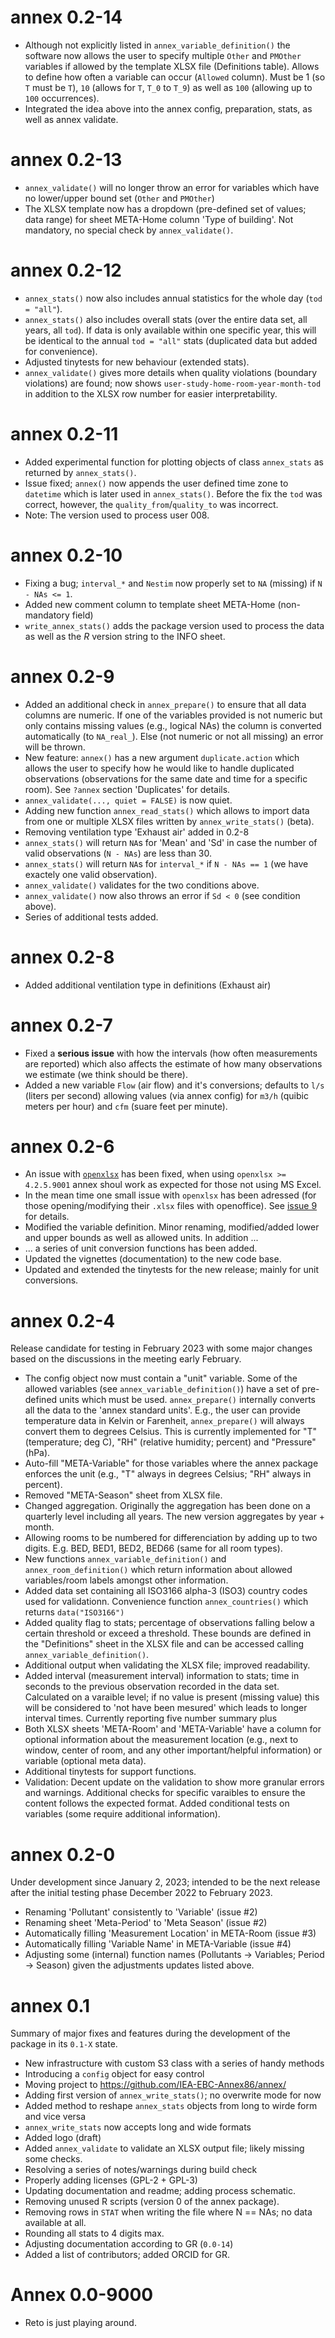 
# annex 0.2-14

* Although not explicitly listed in `annex_variable_definition()` the software
    now allows the user to specify multiple `Other` and `PMOther` variables
    if allowed by the template XLSX file (Definitions table). Allows to define
    how often a variable can occur (`Allowed` column). Must be 1 (so `T` must be `T`),
    `10` (allows for `T`, `T_0` to `T_9`) as well as `100` (allowing up to `100`
    occurrences).
* Integrated the idea above into the annex config, preparation, stats, as well
    as annex validate.

# annex 0.2-13

* `annex_validate()` will no longer throw an error for variables which have
    no lower/upper bound set (`Other` and `PMOther`)
* The XLSX template now has a dropdown (pre-defined set of values; data range)
    for sheet META-Home column 'Type of building'. Not mandatory, no special
    check by `annex_validate()`.

# annex 0.2-12

* `annex_stats()` now also includes annual statistics for the whole day
    (`tod = "all"`).
* `annex_stats()` also includes overall stats (over the entire data set,
    all years, all `tod`). If data is only available within one specific
    year, this will be identical to the annual `tod = "all"` stats
    (duplicated data but added for convenience).
* Adjusted tinytests for new behaviour (extended stats).
* `annex_validate()` gives more details when quality violations (boundary violations)
    are found; now shows `user-study-home-room-year-month-tod` in addition to
    the XLSX row number for easier interpretability.

# annex 0.2-11

* Added experimental function for plotting objects of class `annex_stats` as
  returned by `annex_stats()`.
* Issue fixed; `annex()` now appends the user defined time zone to `datetime`
  which is later used in `annex_stats()`. Before the fix the `tod` was correct,
  however, the `quality_from`/`quality_to` was incorrect.
* Note: The version used to process user 008.

# annex 0.2-10

* Fixing a bug; `interval_*` and `Nestim` now properly set to `NA` (missing)
    if `N - NAs <= 1`.
* Added new comment column to template sheet META-Home (non-mandatory field) 
* `write_annex_stats()` adds the package version used to process the data as well
    as the _R_ version string to the INFO sheet.

# annex 0.2-9

* Added an additional check in `annex_prepare()` to ensure that all data columns
  are numeric. If one of the variables provided is not numeric but only contains
  missing values (e.g., logical NAs) the column is converted automatically
  (to `NA_real_`). Else (not numeric or not all missing) an error will be thrown.
* New feature: `annex()` has a new argument `duplicate.action` which allows
    the user to specify how he would like to handle duplicated observations
    (observations for the same date and time for a specific room). See
    `?annex` section 'Duplicates' for details.
* `annex_validate(..., quiet = FALSE)` is now quiet.
* Adding new function `annex_read_stats()` which allows to import data
    from one or multiple XLSX files written by `annex_write_stats()` (beta).
* Removing ventilation type 'Exhaust air' added in 0.2-8
* `annex_stats()` will return `NA`s for 'Mean' and 'Sd' in case the number of
    valid observations (`N - NAs`) are less than 30.
* `annex_stats()` will return `NA`s for `interval_*` if `N - NAs == 1` (we have
    exactely one valid observation).
* `annex_validate()` validates for the two conditions above.
* `annex_validate()` now also throws an error if `Sd < 0` (see condition above).
* Series of additional tests added.

# annex 0.2-8

* Added additional ventilation type in definitions (Exhaust air)

# annex 0.2-7

* Fixed a **serious issue** with how the intervals (how often measurements are
    reported) which also affects the estimate of how many observations we
    estimate (we think should be there).
* Added a new variable `Flow` (air flow) and it's conversions; defaults to
    `l/s` (liters per second) allowing values (via annex config) for
    `m3/h` (quibic meters per hour) and `cfm` (suare feet per minute).

# annex 0.2-6

* An issue with [`openxlsx`](https://github.com/ycphs/openxlsx/pull/409#event-8839793513)
  has been fixed, when using `openxlsx >= 4.2.5.9001` annex shoul work
  as expected for those not using MS Excel.
* In the mean time one small issue with `openxlsx` has been adressed (for those
  opening/modifying their `.xlsx` files with openoffice). See
  [issue 9](https://github.com/IEA-EBC-Annex86/annex/issues/9) for details.
* Modified the variable definition. Minor renaming, modified/added lower and
  upper bounds as well as allowed units. In addition ...
* ... a series of unit conversion functions has been added.
* Updated the vignettes (documentation) to the new code base.
* Updated and extended the tinytests for the new release; mainly for unit
  conversions.

# annex 0.2-4

Release candidate for testing in February 2023 with some major changes
based on the discussions in the meeting early February.

* The config object now must contain a "unit" variable. Some of the allowed
   variables (see `annex_variable_definition()`) have a set of pre-defined
   units which must be used. `annex_prepare()` internally converts all the
   data to the 'annex standard units'. E.g., the user can provide temperature
   data in Kelvin or Farenheit, `annex_prepare()` will always convert them to
   degrees Celsius. This is currently implemented for "T" (temperature; deg C),
   "RH" (relative humidity; percent) and "Pressure" (hPa).
* Auto-fill "META-Variable" for those variables where the annex package enforces
   the unit (e.g., "T" always in degrees Celsius; "RH" always in percent).
* Removed "META-Season" sheet from XLSX file.
* Changed aggregation. Originally the aggregation has been done on a quarterly
    level including all years. The new version aggregates by year + month.
* Allowing rooms to be numbered for differenciation by adding up to two digits.
    E.g. BED, BED1, BED2, BED66 (same for all room types).
* New functions `annex_variable_definition()` and `annex_room_definition()`
    which return information about allowed variables/room labels amongst other
    information.
* Added data set containing all ISO3166 alpha-3 (ISO3) country codes used for validationn.
    Convenience function `annex_countries()` which returns `data("ISO3166")`
* Added quality flag to stats; percentage of observations falling below a
   certain threshold or exceed a threshold. These bounds are defined in the
   "Definitions" sheet in the XLSX file and can be accessed calling
   `annex_variable_definition()`.
* Additional output when validating the XLSX file; improved readability.
* Added interval (measurement interval) information to stats; time in seconds to the
    previous observation recorded in the data set. Calculated on a varaible level; if no
    value is present (missing value) this will be considered to 'not have been mesured'
    which leads to longer interval times. Currently reporting five number summary plus
* Both XLSX sheets 'META-Room' and 'META-Variable' have a column for optional information
    about the measurement location (e.g., next to window, center of room, and any other
    important/helpful information) or variable (optional meta data).
* Additional tinytests for support functions.
* Validation: Decent update on the validation to show more granular errors and warnings.
    Additional checks for specific varaibles to ensure the content follows the expected
    format. Added conditional tests on variables (some require additional information).



# annex 0.2-0

Under development since January 2, 2023; intended to be the next release
after the initial testing phase December 2022 to February 2023.

* Renaming 'Pollutant' consistently to 'Variable' (issue #2)
* Renaming sheet 'Meta-Period' to 'Meta Season' (issue #2)
* Automatically filling 'Measurement Location' in META-Room (issue #3)
* Automatically filling 'Variable Name' in META-Variable (issue #4)
* Adjusting some (internal) function names (Pollutants -> Variables; Period -> Season)
    given the adjustments updates listed above.



# annex 0.1

Summary of major fixes and features during the development of the
package in its `0.1-X` state.

* New infrastructure with custom S3 class with a series of handy methods
* Introducing a `config` object for easy control
* Moving project to <https://github.com/IEA-EBC-Annex86/annex/>
* Adding first version of `annex_write_stats()`; no overwrite mode for now
* Added method to reshape `annex_stats` objects from long to wirde form and vice versa
* `annex_write_stats` now accepts long and wide formats
* Added logo (draft)
* Added `annex_validate` to validate an XLSX output file; likely missing some checks.
* Resolving a series of notes/warnings during build check
* Properly adding licenses (GPL-2 + GPL-3)
* Updating documentation and readme; adding process schematic.
* Removing unused R scripts (version 0 of the annex package).
* Removing rows in `STAT` when writing the file where N == NAs; no data available at all.
* Rounding all stats to 4 digits max.
* Adjusting documentation according to GR (`0.0-14`)
* Added a list of contributors; added ORCID for GR.

# Annex 0.0-9000

* Reto is just playing around.
